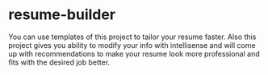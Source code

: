 # resume-builder
You can use templates of this project to tailor your resume faster. Also this project gives you ability to modify your info with intellisense and will come up with recommendations to make your resume look more professional and fits with the desired job better.
